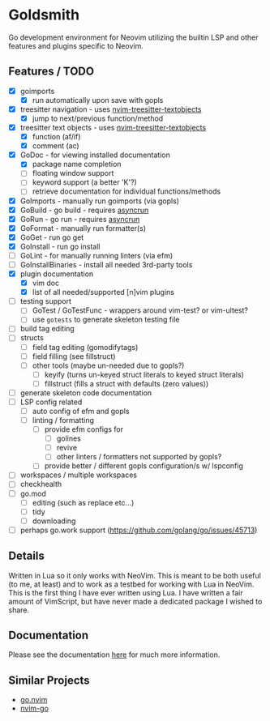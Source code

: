 # Goldsmith

Go development environment for Neovim utilizing the builtin LSP and other features and plugins specific to Neovim.

## Features / TODO
- [x] goimports
    - [x] run automatically upon save with gopls
- [x] treesitter navigation - uses [nvim-treesitter-textobjects](https://github.com/nvim-treesitter/nvim-treesitter-textobjects)
    - [x] jump to next/previous function/method
- [x] treesitter text objects - uses [nvim-treesitter-textobjects](https://github.com/nvim-treesitter/nvim-treesitter-textobjects)
    - [x] function (af/if)
    - [x] comment (ac)
- [x] GoDoc - for viewing installed documentation
    - [x] package name completion
    - [ ] floating window support
    - [ ] keyword support (a better 'K'?)
    - [ ] retrieve documentation for individual functions/methods
- [x] GoImports - manually run goimports (via gopls)
- [x] GoBuild  - go build - requires [asyncrun](https://github.com/skywind3000/asyncrun.vim)
- [x] GoRun - go run - requires [asyncrun](https://github.com/skywind3000/asyncrun.vim)
- [x] GoFormat - manually run formatter(s)
- [x] GoGet - run go get
- [x] GoInstall - run go install
- [ ] GoLint - for manually running linters (via efm)
- [ ] GoInstallBinaries - install all needed 3rd-party tools
- [x] plugin documentation
    - [x] vim doc
    - [x] list of all needed/supported [n]vim plugins
- [ ] testing support
    - [ ] GoTest / GoTestFunc - wrappers around vim-test? or vim-ultest?
    - [ ] use `gotests` to generate skeleton testing file
- [ ] build tag editing
- [ ] structs
    - [ ] field tag editing (gomodifytags)
    - [ ] field filling (see fillstruct)
    - [ ] other tools (maybe un-needed due to gopls?)
        - [ ] keyify (turns un-keyed struct literals to keyed struct literals)
        - [ ] fillstruct (fills a struct with defaults (zero values))
- [ ] generate skeleton code documentation
- [ ] LSP config related
    - [ ] auto config of efm and gopls
    - [ ] linting / formatting
        - [ ] provide efm configs for
            - [ ] golines
            - [ ] revive
            - [ ] other linters / formatters not supported by gopls?
        - [ ] provide better / different gopls configuration/s w/ lspconfig
- [ ] workspaces / multiple workspaces
- [ ] checkhealth
- [ ] go.mod 
    - [ ] editing (such as replace etc...)
    - [ ] tidy
    - [ ] downloading
- [ ] perhaps go.work support (https://github.com/golang/go/issues/45713)

## Details
Written in Lua so it only works with NeoVim. This is meant to be both useful (to me, at least) and to work as a testbed
for working with Lua in NeoVim. This is the first thing I have ever written using Lua. I have written a fair amount of
VimScript, but have never made a dedicated package I wished to share.

## Documentation
Please see the documentation [here](https://github.com/WhoIsSethDaniel/goldsmith.nvim/blob/main/doc/goldsmith.txt) for
much more information.

## Similar Projects
* [go.nvim](https://github.com/ray-x/go.nvim)
* [nvim-go](https://github.com/crispgm/nvim-go)
